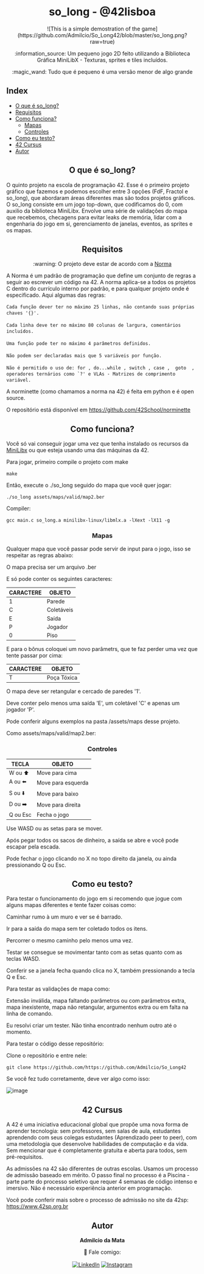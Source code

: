 <h1 align="center"> so_long - @42lisboa </h1>

<p align="center">![This is a simple demostration of the game](https://github.com/Admilcio/So_Long42/blob/master/so_long.png?raw=true)</p>

<p align="center">:information_source: Um pequeno jogo 2D feito utilizando a Biblioteca Gráfica MiniLibX - Texturas, sprites e tiles incluídos. </p>

<p align="center">:magic_wand: Tudo que é pequeno é uma versão menor de algo grande</p>
	
## Index
* [O que é so_long?](#o-que-e-so_long)
* [Requisitos](#requisitos)
* [Como funciona?](#como-funciona)
	* [Mapas](#mapas)
	* [Controles](#controles)
* [Como eu testo?](#como-eu-testo)
* [42 Cursus](#42-cursus)
* [Autor](#autor)

<h2 align="center" id="o-que-e-so_long"> O que é so_long? </h2>

O quinto projeto na escola de programação 42. Esse é o primeiro projeto gráfico que fazemos e podemos escolher entre 3 opções (FdF, Fractol e so_long),
que abordaram áreas diferentes mas são todos projetos gráficos. O so_long consiste em um jogo top-down, que codificamos do 0,
com auxilio da biblioteca MiniLibx. Envolve uma série de validações do mapa que recebemos, checagens para evitar leaks de memória,
lidar com a engenharia do jogo em si, gerenciamento de janelas, eventos, as sprites e os mapas.
    
<h2 align="center" id="requisitos"> Requisitos </h2>

<p  align="center"> :warning: O projeto deve estar de acordo com a <a href="https://github.com/42School/norminette/blob/master/pdf/pt_br.norm.pdf" target="blank">Norma</a> </p>
A Norma é um padrão de programação que define um conjunto de regras a seguir ao escrever um código na 42. A norma aplica-se a todos os projetos C dentro do currículo interno por padrão, e para qualquer projeto onde é especificado. Aqui algumas das regras:

    Cada função dever ter no máximo 25 linhas, não contando suas próprias chaves '{}'.
    
    Cada linha deve ter no máximo 80 colunas de largura, comentários incluídos.
    
    Uma função pode ter no máximo 4 parâmetros definidos.
   
    Não podem ser declaradas mais que 5 variáveis por função.
    
    Não é permitido o uso de: for , do...while , switch , case ,  goto  ,
    operadores ternários como `?' e VLAs - Matrizes de comprimento variável.
  A norminette (como chamamos a norma na 42) é feita em python e é open source.
  
  O repositório está disponível em https://github.com/42School/norminette
    
<h2 align="center" id="como-funciona"> Como funciona? </h2>    

    
Você só vai conseguir jogar uma vez que tenha instalado os recursos da <a href="https://github.com/42Paris/minilibx-linux">MiniLibx</a> ou que esteja usando
uma das máquinas da 42.
 

Para jogar, primeiro compile o projeto com make

	make
	
Então, execute o ./so_long seguido do mapa que você quer jogar:
	
	./so_long assets/maps/valid/map2.ber	

Compiler:

	gcc main.c so_long.a minilibx-linux/libmlx.a -lXext -lX11 -g
	
<h3 id="mapas" align="center"> Mapas </h3>   
Qualquer mapa que você passar pode servir de input para o jogo, isso se respeitar as regras abaixo:

O mapa precisa ser um arquivo .ber

E só pode conter os seguintes caracteres:
    
| CARACTERE |	OBJETO   |
| --------- | ---------- |
| 1         |   Parede   |
| C	        | Coletáveis |
| E	        |    Saída   |
| P         |   Jogador  |      
| 0         |   Piso     |
    
E para o bônus coloquei um novo parâmetrs, que te faz perder uma vez que tente passar por cima:
    
| CARACTERE |	OBJETO   |
| --------- | ---------- |
| T         |   Poça Tóxica  |

    
O mapa deve ser retangular e cercado de paredes '1'.

Deve conter pelo menos uma saída 'E', um coletável 'C' e apenas um jogador 'P'.
    
Pode conferir alguns exemplos na pasta /assets/maps desse projeto. 
	
Como assets/maps/valid/map2.ber:
	
<h3 id="controles" align="center"> Controles </h3>   
    
| TECLA |	OBJETO   |
| --------- | ---------- |
| W ou ⬆️        |    Move para cima   |
| A	ou ⬅️        |    Move para esquerda |
| S	ou ⬇️     |    Move para baixo   |
| D ou ➡️       |   Move para direita|      
| Q ou Esc      |   Fecha o jogo     | 
    
    
Use WASD ou as setas para se mover.

Após pegar todos os sacos de dinheiro, a saída se abre e você pode escapar pela escada.

Pode fechar o jogo clicando no X no topo direito da janela, ou ainda pressionando Q ou Esc.
  
<h2 align="center" id="como-eu-testo"> Como eu testo? </h2>

Para testar o funcionamento do jogo em si recomendo que jogue com alguns mapas diferentes e tente fazer coisas como:
    
Caminhar rumo à um muro e ver se é barrado.
    
Ir para a saída do mapa sem ter coletado todos os itens.

Percorrer o mesmo caminho pelo menos uma vez.
    
Testar se consegue se movimentar tanto com as setas quanto com as teclas WASD.
    
Conferir se a janela fecha quando clica no X, também pressionando a tecla Q e Esc.
 
Para testar as validações de mapa como:
    
Extensão inválida, mapa faltando parâmetros ou com parâmetros extra, mapa inexistente, mapa não retangular, argumentos extra ou em falta na linha de comando. 

Eu resolvi criar um tester. Não tinha encontrado nenhum outro até o momento.

Para testar o código desse repositório:
    
Clone o repositório e entre nele:
    
    git clone https://github.com/https://github.com/Admilcio/So_Long42

Se você fez tudo corretamente, deve ver algo como isso:

![image](https://user-images.githubusercontent.com/81205527/179400332-9e80f631-7d46-464b-a0eb-e481b48ad6b4.png)
    
<h2 align="center" id="42-cursus"> 42 Cursus </h2>
    
A 42 é uma iniciativa educacional global que propõe uma nova forma de aprender tecnologia: sem professores, sem salas de aula,
estudantes aprendendo com seus colegas estudantes (Aprendizado peer to peer),
com uma metodologia que desenvolve habilidades de computação e da vida.
Sem mencionar que é completamente gratuita e aberta para todos, sem pré-requisitos. 
    
As admissões na 42 são diferentes de outras escolas. Usamos um processo de admissão baseado em mérito.
O passo final no processo é a Piscina - parte parte do processo seletivo que requer 4 semanas de código intenso e imersivo.
Não é necessário experiência anterior em programação.
    
Você pode conferir mais sobre o processo de admissão no site da 42sp: https://www.42sp.org.br

<h2  align="center" id="autor">Autor</h2>
<div align="center">
	<div>
		<strong> Admilcio da Mata</strong>
	
:wave: Fale comigo: 
    	</div> 
    	<div>
  	<a href="https://www.linkedin.com/in/admilcio-da-mata-70498a217?utm_source=share&utm_campaign=share_via&utm_content=profile&utm_medium=ios_app" target="_blank"><img align="center" alt="LinkedIn" height="60" src="https://user-images.githubusercontent.com/81205527/157161849-01a9df02-bf32-45be-add4-122bc40b48cf.png"></a>
	<a href="https://www.instagram.com/supreme__addie/" target="_blank"><img align="center" alt="Instagram" height="60" src="https://user-images.githubusercontent.com/81205527/157161841-19ec3ab2-2c8f-4ec0-8b9d-3cd885256098.png"></a>
</div>    	
